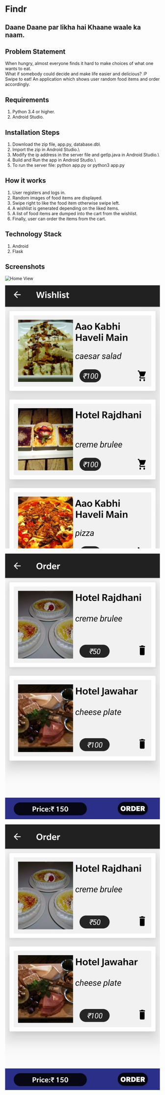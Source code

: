 # Findr
## Daane Daane par likha hai Khaane waale ka naam.

## Problem Statement
When hungry, almost everyone finds it hard to make choices of what one wants to eat.\
What if somebody could decide and make life easier and delicious? :P\
Swipe to eat!
An application which shows user random food items and order accordingly.

## Requirements
1. Python 3.4 or higher.
2. Android Studio.

## Installation Steps
1. Download the zip file, app.py, database.db\
2. Import the zip in Android Studio.\
3. Modify the ip address in the server file and getIp.java in Android Studio.\
4. Build and Run the app in Android Studio.\
5. To run the server file: python app.py or python3 app.py


## How it works
1. User registers and logs in.
2. Random images of food items are displayed.
3. Swipe right to like the food item otherwise swipe left.
4. A wishlist is generated depending on the liked items.
5. A list of food items are dumped into the cart from the wishlist.
6. Finally, user can order the items from the cart.

## Technology Stack
1. Android
2. Flask

## Screenshots
![Home View](/images/home.jpg=200x100?raw=true)

![Home View](/images/wishlist.jpg?raw=true)

![Home View](/images/order.jpg?raw=true)

![Home View](/images/order.jpg?raw=true)
